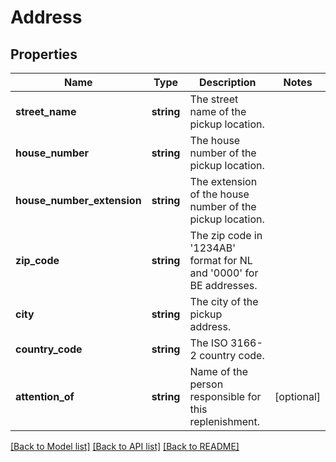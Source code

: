 # Address

## Properties
Name | Type | Description | Notes
------------ | ------------- | ------------- | -------------
**street_name** | **string** | The street name of the pickup location. | 
**house_number** | **string** | The house number of the pickup location. | 
**house_number_extension** | **string** | The extension of the house number of the pickup location. | 
**zip_code** | **string** | The zip code in &#39;1234AB&#39; format for NL and &#39;0000&#39; for BE addresses. | 
**city** | **string** | The city of the pickup address. | 
**country_code** | **string** | The ISO 3166-2 country code. | 
**attention_of** | **string** | Name of the person responsible for this replenishment. | [optional] 

[[Back to Model list]](../README.md#documentation-for-models) [[Back to API list]](../README.md#documentation-for-api-endpoints) [[Back to README]](../README.md)


